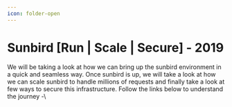```yaml
---
icon: folder-open
---
```


# Sunbird \[Run | Scale | Secure] - 2019

We will be taking a look at how we can bring up the sunbird environment in a quick and seamless way. Once sunbird is up, we will take a look at how we can scale sunbird to handle millions of requests and finally take a look at few ways to secure this infrastructure. Follow the links below to understand the journey -\
